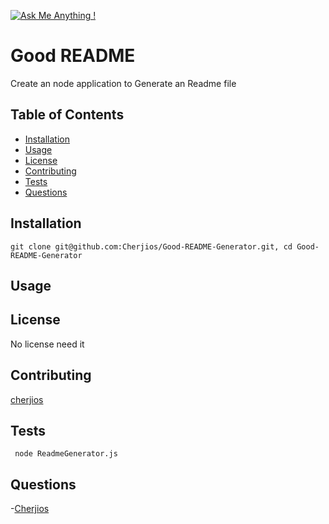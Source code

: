 
  [![Ask Me Anything !](https://img.shields.io/badge/Ask%20me-anything-1abc9c.svg)](https://GitHub.com/Naereen/ama)

# Good README
Create an node application to Generate an Readme file

## Table of Contents
- [Installation](#Installation)
- [Usage](#Usage)
- [License](#License)
- [Contributing](#Contributing)
- [Tests](#Tests)
- [Questions](#Questions)

## Installation
```
git clone git@github.com:Cherjios/Good-README-Generator.git, cd Good-README-Generator
```

## Usage


## License
No license need it

## Contributing
[cherjios](https://github.com/cherjios)

##  Tests
``` node ReadmeGenerator.js```

## Questions
 -[Cherjios](https://github.com/Cherjios)
